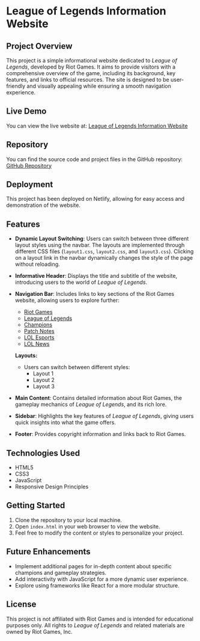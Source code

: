 # League of Legends Information Website

## Project Overview

This project is a simple informational website dedicated to *League of Legends*, developed by Riot Games. It aims to provide visitors with a comprehensive overview of the game, including its background, key features, and links to official resources. The site is designed to be user-friendly and visually appealing while ensuring a smooth navigation experience.

## Live Demo

You can view the live website at: [League of Legends Information Website](https://ritolol-info.netlify.app/)

## Repository

You can find the source code and project files in the GitHub repository: [GitHub Repository](https://github.com/coconath0/about-lol)

## Deployment

This project has been deployed on Netlify, allowing for easy access and demonstration of the website.

## Features

- **Dynamic Layout Switching**: Users can switch between three different layout styles using the navbar. The layouts are implemented through different CSS files (`layout1.css`, `layout2.css`, and `layout3.css`). Clicking on a layout link in the navbar dynamically changes the style of the page without reloading.
  
- **Informative Header**: Displays the title and subtitle of the website, introducing users to the world of *League of Legends*.
- **Navigation Bar**: Includes links to key sections of the Riot Games website, allowing users to explore further:
  - [Riot Games](https://www.riotgames.com/en)
  - [League of Legends](https://www.leagueoflegends.com/en-us/?utm_medium=card1%2Bwww.leagueoflegends.com&utm_source=riotbar)
  - [Champions](https://www.leagueoflegends.com/en-us/champions/)
  - [Patch Notes](https://www.leagueoflegends.com/en-us/news/tags/patch-notes/)
  - [LOL Esports](https://lolesports.com/en-US/)
  - [LOL News](https://www.leagueoflegends.com/en-us/news/)

  **Layouts:**
  - Users can switch between different styles:
    - Layout 1
    - Layout 2
    - Layout 3
- **Main Content**: Contains detailed information about Riot Games, the gameplay mechanics of *League of Legends*, and its rich lore.
- **Sidebar**: Highlights the key features of *League of Legends*, giving users quick insights into what the game offers.
- **Footer**: Provides copyright information and links back to Riot Games.

## Technologies Used

- HTML5
- CSS3
- JavaScript
- Responsive Design Principles

## Getting Started

1. Clone the repository to your local machine.
2. Open `index.html` in your web browser to view the website.
3. Feel free to modify the content or styles to personalize your project.

## Future Enhancements

- Implement additional pages for in-depth content about specific champions and gameplay strategies.
- Add interactivity with JavaScript for a more dynamic user experience.
- Explore using frameworks like React for a more modular structure.

## License

This project is not affiliated with Riot Games and is intended for educational purposes only. All rights to *League of Legends* and related materials are owned by Riot Games, Inc.
